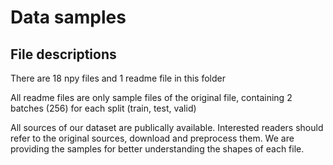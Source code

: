 # Data samples
## File descriptions
There are 18 npy files and 1 readme file in this folder

All readme files are only sample files of the original file, containing 2 batches (256) for each split (train, test, valid)

All sources of our dataset are publically available. Interested readers should refer to the original sources, download and preprocess them. We are providing the samples for better understanding the shapes of each file.